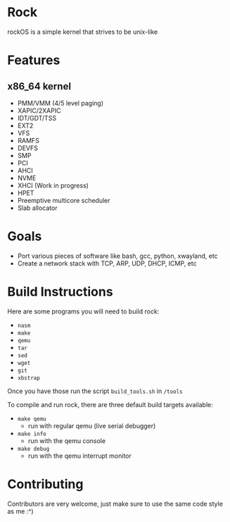 # Rock

rockOS is a simple kernel that strives to be unix-like 

# Features

## x86_64 kernel
- PMM/VMM (4/5 level paging)
- XAPIC/2XAPIC
- IDT/GDT/TSS
- EXT2
- VFS
- RAMFS
- DEVFS
- SMP
- PCI
- AHCI
- NVME
- XHCI (Work in progress)
- HPET
- Preemptive multicore scheduler
- Slab allocator

# Goals
  - Port various pieces of software like bash, gcc, python, xwayland, etc
  - Create a network stack with TCP, ARP, UDP, DHCP, ICMP, etc

# Build Instructions

Here are some programs you will need to build rock:
  - `nasm`
  - `make`
  - `qemu`
  - `tar`
  - `sed`
  - `wget`
  - `git`
  - `xbstrap`
  
Once you have those run the script `build_tools.sh` in `/tools`

To compile and run rock, there are three default build targets available:
  - `make qemu`
    - run with regular qemu (live serial debugger)
  - `make info`
    -  run with the qemu console 
  - `make debug`
    - run with the qemu interrupt monitor

# Contributing

Contributors are very welcome, just make sure to use the same code style as me :^)
